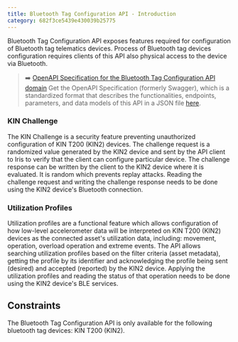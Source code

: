 ```yaml
---
title: Bluetooth Tag Configuration API - Introduction 
category: 682f3ce5439e430039b25775
---
```


Bluetooth Tag Configuration API exposes features required for configuration of Bluetooth tag telematics devices. 
Process of Bluetooth tag devices configuration requires clients of this API also physical access to the device via Bluetooth.

> ➡️ [OpenAPI Specification for the Bluetooth Tag Configuration API domain](https://developers.trackunit.com/openapi/682f3ce5439e430039b25773)
> Get the OpenAPI Specification (formerly Swagger), which is a standardized format that describes the functionalities, endpoints, parameters, and data models of this API in a JSON file [here](https://developers.trackunit.com/openapi/682f3ce5439e430039b25773).

### KIN Challenge

The KIN Challenge is a security feature preventing unauthorized configuration of KIN T200 (KIN2) devices. 
The challenge request is a randomized value generated by the KIN2 device and sent by the API client to Iris to verify that the client can configure particular device. 
The challenge response can be written by the client to the KIN2 device where it is evaluated. 
It is random which prevents replay attacks. 
Reading the challenge request and writing the challenge response needs to be done using the KIN2 device's Bluetooth connection.

### Utilization Profiles

Utilization profiles are a functional feature which allows configuration of how low-level accelerometer data will be interpreted 
on KIN T200 (KIN2) devices as the connected asset's utilization data, including: movement, operation, overload operation and extreme events. 
The API allows searching utilization profiles based on the filter criteria (asset metadata), getting the profile by its identifier 
and acknowledging the profile being sent (desired) and accepted (reported) by the KIN2 device.
Applying the utilization profiles and reading the status of that operation needs to be done using the KIN2 device's BLE services.

## Constraints

The Bluetooth Tag Configuration API is only available for the following bluetooth tag devices: KIN T200 (KIN2).
